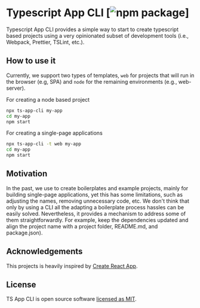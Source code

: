 # Typescript App CLI [![npm package](https://github.com/adrianhdezm/ts-app-cli/workflows/npm%20package/badge.svg)]

Typescript App CLI provides a simple way to start to create typescript based projects using a very opinionated subset of development tools (i.e., Webpack, Prettier, TSLint, etc.).

## How to use it

Currently, we support two types of templates, `web` for projects that will run in the browser (e.g, SPA) and `node` for the remaining environments (e.g., web-server).

For creating a node based project

```sh
npx ts-app-cli my-app
cd my-app
npm start
```

For creating a single-page applications

```sh
npx ts-app-cli -t web my-app
cd my-app
npm start
```

## Motivation

In the past, we use to create boilerplates and example projects, mainly for building single-page applications, yet this has some limitations, such as adjusting the names, removing unnecessary code, etc. We don't think that only by using a CLI all the adapting a boilerplate process hassles can be easily solved. Nevertheless, it provides a mechanism to address some of them straightforwardly. For example, keep the dependencies updated and align the project name with a project folder, README.md, and package.json).

## Acknowledgements

This projects is heavily inspired by [Create React App](https://create-react-app.dev).

## License

TS App CLI is open source software [licensed as MIT](https://github.com/adrianhdezm/ts-app-cli/blob/master/LICENSE).
